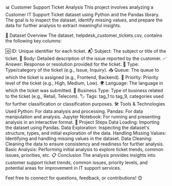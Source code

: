 📊 Customer Support Ticket Analysis
This project involves analyzing a Customer IT Support Ticket dataset using Python and the Pandas library. The goal is to inspect the dataset, identify missing values, and prepare the data for further analysis to extract meaningful insights.

📂 Dataset Overview
The dataset, helpdesk_customer_tickets.csv, contains the following key columns:

🆔 ID: Unique identifier for each ticket.
📬 Subject: The subject or title of the ticket.
📝 Body: Detailed description of the issue reported by the customer.
✅ Answer: Response or resolution provided for the ticket.
📂 Type: Type/category of the ticket (e.g., Issue, Inquiry).
📥 Queue: The queue to which the ticket is assigned (e.g., Frontend, Backend).
🚦 Priority: Priority level of the ticket (e.g., High, Medium, Low).
🌍 Language: The language in which the ticket was submitted.
🏢 Business Type: Type of business related to the ticket (e.g., Retail, Telecom).
🏷️ Tags: tag_1 to tag_9, categories used for further classification or classification purposes.
🛠️ Tools & Technologies Used
Python: For data analysis and processing.
Pandas: For data manipulation and analysis.
Jupyter Notebook: For running and presenting analysis in an interactive format.
🚀 Project Steps
Data Loading: Importing the dataset using Pandas.
Data Exploration: Inspecting the dataset's structure, types, and initial exploration of the data.
Handling Missing Values: Identifying and handling missing values in the dataset.
Data Cleaning: Cleaning the data to ensure consistency and readiness for further analysis.
Basic Analysis: Performing initial analysis to explore ticket trends, common issues, priorities, etc.
📋 Conclusion
The analysis provides insights into customer support ticket trends, common issues, priority levels, and potential areas for improvement in IT support services.

Feel free to connect for questions, feedback, or contributions! 😊
